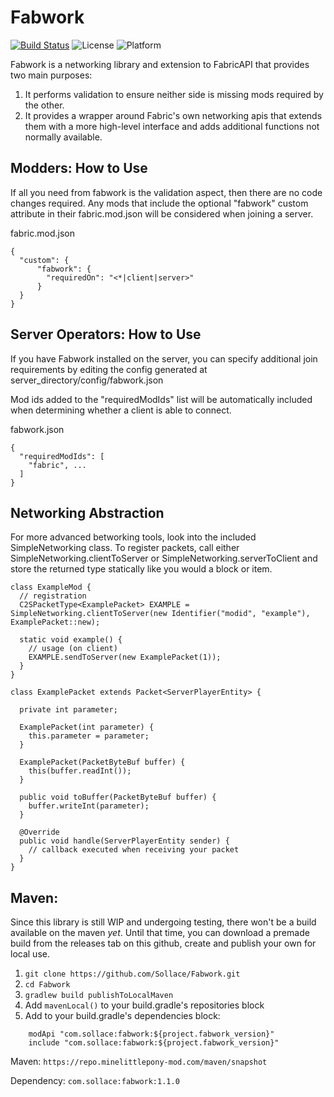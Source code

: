 Fabwork
========

[![Build Status](https://github.com/Sollace/Fabwork/actions/workflows/gradle-build.yml/badge.svg)](https://github.com/Sollace/Fabwork/actions/workflows/gradle-build.yml)
![License](https://img.shields.io/github/license/Sollace/Fabwork)
![Platform](https://img.shields.io/badge/api-fabric-orange.svg)

Fabwork is a networking library and extension to FabricAPI that provides two main purposes:

1. It performs validation to ensure neither side is missing mods required by the other.
2. It provides a wrapper around Fabric's own networking apis that extends them with a more high-level interface and adds additional functions not normally available.


## Modders: How to Use

If all you need from fabwork is the validation aspect, then there are no code changes required.
Any mods that include the optional "fabwork" custom attribute in their fabric.mod.json will be considered when joining a server.

fabric.mod.json
```
{
  "custom": {
      "fabwork": {
        "requiredOn": "<*|client|server>"
      }
  }
}
```


## Server Operators: How to Use

If you have Fabwork installed on the server, you can specify additional join requirements by editing the config generated at server_directory/config/fabwork.json

Mod ids added to the "requiredModIds" list will be automatically included when determining whether a client is able to connect.

fabwork.json
```
{
  "requiredModIds": [
    "fabric", ...
  ]
}
```

## Networking Abstraction

For more advanced betworking tools, look into the included SimpleNetworking class.
To register packets, call either SimpleNetworking.clientToServer or SimpleNetworking.serverToClient and store the returned type statically
like you would a block or item.

```
class ExampleMod {
  // registration
  C2SPacketType<ExamplePacket> EXAMPLE = SimpleNetworking.clientToServer(new Identifier("modid", "example"), ExamplePacket::new);

  static void example() {
    // usage (on client)
    EXAMPLE.sendToServer(new ExamplePacket(1));
  }
}

class ExamplePacket extends Packet<ServerPlayerEntity> {

  private int parameter;

  ExamplePacket(int parameter) {
    this.parameter = parameter;
  }
  
  ExamplePacket(PacketByteBuf buffer) {
    this(buffer.readInt());
  }
  
  public void toBuffer(PacketByteBuf buffer) {
    buffer.writeInt(parameter);
  }

  @Override
  public void handle(ServerPlayerEntity sender) {
    // callback executed when receiving your packet
  }
}
```

## Maven:

Since this library is still WIP and undergoing testing, there won't be a build available on the maven _yet_.
Until that time, you can download a premade build from the releases tab on this github, create and publish your own
for local use.

1. `git clone https://github.com/Sollace/Fabwork.git`
2. `cd Fabwork`
3. `gradlew build publishToLocalMaven`
3. Add `mavenLocal()` to your build.gradle's repositories block
4. Add to your build.gradle's dependencies block:
```
    modApi "com.sollace:fabwork:${project.fabwork_version}"
    include "com.sollace:fabwork:${project.fabwork_version}"
```


Maven: `https://repo.minelittlepony-mod.com/maven/snapshot`

Dependency: `com.sollace:fabwork:1.1.0`

